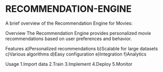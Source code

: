 # RECOMMENDATION-ENGINE

A brief overview of the Recommendation Engine for Movies:

Overview
The Recommendation Engine provides personalized movie recommendations based on user preferences and behavior.


Features
a)Personalized recommendations
b)Scalable for large datasets
c)Various algorithms
d)Easy configuration
e)Integration
f)Analytics


Usage
1.Import data
2.Train
3.Implement
4.Deploy
5.Monitor
